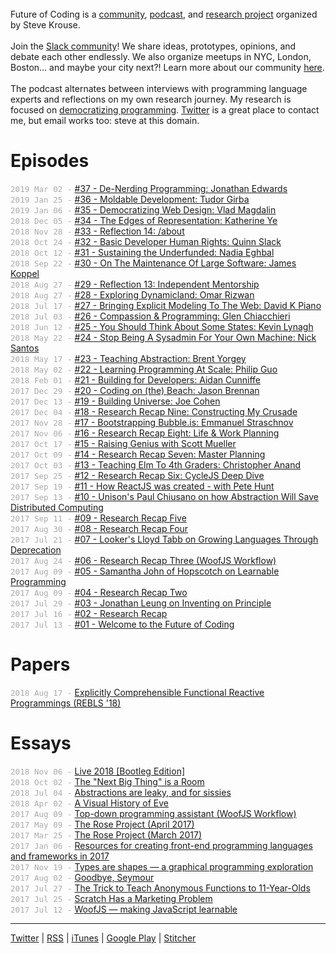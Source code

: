 <style>
  .date {
    display: none;
    color: #aaa;
    font-size: 90%;
    font-family: monospace;
  }
  @media (min-width: 768px) { 
    #page {
      width: 55em;
    }
    .date {
      display: inline;
    }
    li {
      padding: 2px;
    }
  }
  p {
    margin: 0 0 0 0px !important;
  }
</style>

<br> 

Future of Coding is a [community](/slack), [podcast](/episodes), and [research project](/log) organized by Steve Krouse. 

<br>

Join the [Slack community](https://join.slack.com/t/futureprogramming/shared_invite/enQtMjYyMTQyOTgzMzAxLWUyOWFlZWVmZDIwZWU0Yzg5YTVlOWIzNTE0OTZjYWQxYjI0MDNhOWUzMDE0MmNjNjExMDA1ZmMxYjI3OTYxZGI)! We share ideas, prototypes, opinions, and debate each other endlessly. We also organize meetups in NYC, London, Boston... and maybe your city next?! Learn more about our community [here](./slack-readme).

<br>

The podcast alternates between interviews with programming language experts and reflections on my own research journey. My research is focused on [democratizing programming](/about#mission). [Twitter](https://twitter.com/stevekrouse) is a great place to contact me, but email works too: steve at this domain.

# Episodes

<span class="date">2019 Mar 02 -</span> [#37 - De-Nerding Programming: Jonathan Edwards](./episodes/037)

<span class="date">2019 Jan 25 -</span> [#36 - Moldable Development: Tudor Girba](./episodes/036)

<span class="date">2019 Jan 06 -</span> [#35 - Democratizing Web Design: Vlad Magdalin](./episodes/035)

<span class="date">2018 Dec 05 -</span> [#34 - The Edges of Representation: Katherine Ye](./episodes/034)

<span class="date">2018 Nov 28 -</span> [#33 - Reflection 14: /about](./episodes/033)

<span class="date">2018 Oct 24 -</span> [#32 - Basic Developer Human Rights: Quinn Slack](./episodes/032)

<span class="date">2018 Oct 12 -</span> [#31 - Sustaining the Underfunded: Nadia Eghbal](./episodes/031)

<span class="date">2018 Sep 22 -</span> [#30 - On The Maintenance Of Large Software: James Koppel](./episodes/030)

<span class="date">2018 Aug 27 -</span> [#29 - Reflection 13: Independent Mentorship](./episodes/029)

<span class="date">2018 Aug 27 -</span> [#28 - Exploring Dynamicland: Omar Rizwan](./episodes/028)

<span class="date">2018 Jul 17 -</span> [#27 - Bringing Explicit Modeling To The Web: David K Piano](./episodes/027)

<span class="date">2018 Jul 03 -</span> [#26 - Compassion & Programming: Glen Chiacchieri](./episodes/026)

<span class="date">2018 Jun 12 -</span> [#25 - You Should Think About Some States: Kevin Lynagh](./episodes/025)

<span class="date">2018 May 22 -</span> [#24 - Stop Being A Sysadmin For Your Own Machine: Nick Santos](./episodes/024)

<span class="date">2018 May 17 -</span> [#23 - Teaching Abstraction: Brent Yorgey](./episodes/023)

<span class="date">2018 May 02 -</span> [#22 - Learning Programming At Scale: Philip Guo](./episodes/022)

<span class="date">2018 Feb 01 -</span> [#21 - Building for Developers: Aidan Cunniffe](./episodes/021)

<span class="date">2017 Dec 29 -</span> [#20 - Coding on (the) Beach: Jason Brennan](./episodes/020)

<span class="date">2017 Dec 13 -</span> [#19 - Building Universe: Joe Cohen](./episodes/019)

<span class="date">2017 Dec 04 -</span> [#18 - Research Recap Nine: Constructing My Crusade](./episodes/018)

<span class="date">2017 Nov 28 -</span> [#17 - Bootstrapping Bubble.is: Emmanuel Straschnov](./episodes/017)

<span class="date">2017 Nov 06 -</span> [#16 - Research Recap Eight: Life & Work Planning](./episodes/016)

<span class="date">2017 Oct 17 -</span> [#15 - Raising Genius with Scott Mueller](./episodes/015)

<span class="date">2017 Oct 09 -</span> [#14 - Research Recap Seven: Master Planning](./episodes/014)

<span class="date">2017 Oct 03 -</span> [#13 - Teaching Elm To 4th Graders: Christopher Anand](./episodes/013)

<span class="date">2017 Sep 25 -</span> [#12 - Research Recap Six: CycleJS Deep Dive](./episodes/012)

<span class="date">2017 Sep 19 -</span> [#11 - How ReactJS was created - with Pete Hunt](./episodes/011)

<span class="date">2017 Sep 13 -</span> [#10 - Unison's Paul Chiusano on how Abstraction Will Save Distributed Computing](./episodes/010)

<span class="date">2017 Sep 11 -</span> [#09 - Research Recap Five](./episodes/009)

<span class="date">2017 Aug 30 -</span> [#08 - Research Recap Four](./episodes/008)

<span class="date">2017 Jul 21 -</span> [#07 - Looker's Lloyd Tabb on Growing Languages Through Deprecation](./episodes/007)

<span class="date">2017 Aug 24 -</span> [#06 - Research Recap Three (WoofJS Workflow)](./episodes/006)

<span class="date">2017 Aug 09 -</span> [#05 - Samantha John of Hopscotch on Learnable Programming](./episodes/005)

<span class="date">2017 Aug 09 -</span> [#04 - Research Recap Two](./episodes/004)

<span class="date">2017 Jul 29 -</span> [#03 - Jonathan Leung on Inventing on Principle](./episodes/003)

<span class="date">2017 Jul 16 -</span> [#02 - Research Recap](./episodes/002)

<span class="date">2017 Jul 13 -</span> [#01 - Welcome to the Future of Coding](./episodes/001)

# Papers

<span class="date">2018 Aug 17 -</span> [Explicitly Comprehensible Functional Reactive Programmings (REBLS '18)](./papers/comprehensible-frp)

# Essays

<span class="date">2018 Nov 06 -</span> [Live 2018 [Bootleg Edition]](./notes/live/2018)

<span class="date">2018 Oct 02 -</span> [The "Next Big Thing" is a Room](https://phenomenalworld.org/metaresearch/the-next-big-thing-is-a-room)

<span class="date">2018 Jul 04 -</span> [Abstractions are leaky, and for sissies](./essays/sissies)

<span class="date">2018 Apr 02 -</span> [A Visual History of Eve](./essays/eve)

<span class="date">2017 Aug 09 -</span> [Top-down programming assistant (WoofJS Workflow)](https://github.com/stevekrouse/futureofcoding.org/files/1248895/Top-down.programming.assistant.pdf)

<span class="date">2017 May 09 -</span> [The Rose Project (April 2017)](https://medium.com/@stevekrouse/rose-project-april-2017-32af31b078b1)

<span class="date">2017 Mar 25 -</span> [The Rose Project (March 2017)](https://medium.com/@stevekrouse/rose-983dc5e0908f)

<span class="date">2017 Jan 06 -</span> [Resources for creating front-end programming languages and frameworks in 2017](https://medium.com/@stevekrouse/resources-for-creating-front-end-programming-languages-and-frameworks-in-2017-a0c097625f9d)

<span class="date">2017 Nov 19 -</span> [Types are shapes — a graphical programming exploration](https://medium.com/@stevekrouse/types-are-shapes-d6af1e83192f)

<span class="date">2017 Aug 02 -</span> [Goodbye, Seymour](https://medium.com/@stevekrouse/goodbye-seymour-cb712757264f)

<span class="date">2017 Jul 27 -</span> [The Trick to Teach Anonymous Functions to 11-Year-Olds](https://medium.com/@stevekrouse/the-trick-to-teach-anonymous-functions-to-11-year-olds-558b697d7a53)

<span class="date">2017 Jul 25 -</span> [Scratch Has a Marketing Problem](https://medium.freecodecamp.com/scratch-has-a-marketing-problem-f84626bd18ef)

<span class="date">2017 Jul 12 -</span> [WoofJS — making JavaScript learnable](https://medium.com/@stevekrouse/woof-d9adf2110fc6)

---

[Twitter](https://twitter.com/stevekrouse) \| [RSS](http://www.omnycontent.com/d/playlist/c4157e60-c7f8-470d-b13f-a7b30040df73/564f493f-af32-4c48-862f-a7b300e4df49/ac317852-8807-44b8-8eff-a7b300e4df52/podcast.rss) \| [iTunes](https://itunes.apple.com/us/podcast/future-of-coding/id1265527976) \| [Google Play](https://playmusic.app.goo.gl/?ibi=com.google.PlayMusic&isi=691797987&ius=googleplaymusic&link=https://play.google.com/music/m/Iixe67yd4fwfgmw3xb7g6lru2gu?t%3DFuture_of_Coding%26pcampaignid%3DMKT-na-all-co-pr-mu-pod-16) \| [Stitcher](https://www.stitcher.com/podcast/future-of-coding)
